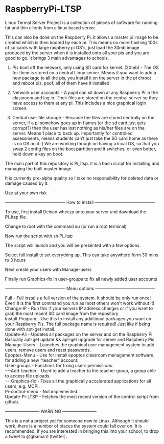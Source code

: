 RaspberryPi-LTSP
================

Linux Termal Server Project is a collection of pieces of software for running fat and thin clients from a linux based server.

This can also be done on the Raspberry Pi. It allows a master pi image to be created which is then booted by each pi. This means no more flashing 100s of sd cards with large raspberry pi OS's, just load the 30mb image produced by the server when it is installed onto all your pis and you are good to go.
It brings 3 main advantages to schools.

1. Pis boot off the network, only using SD card for kernel. (20mb) - The OS for them is stored on a central Linux server. Means if you want to add a new package to all the pis, you install it on the server in the pi chroot and reboot pis, poof, all of them have it installed!

2. Network user accounts - A pupil can sit down at any Raspberry Pi in the classroom and log in. Their files are stored on the central server so they have access to them at any pi. This includes a nice graphical login screen. 

3. Central user file storage - Because the files are stored centrally on the server, if a pi somehow goes up in flames (or the sd card just gets corrupt?) then the user has lost nothing as his/her files are on the server. Means 1 place to back up. Importantly for controlled assessments, means students can’t just take the SD card home as there is no OS on it :)
We are working though on having a local OS, so that you swap 2 config files on the boot partition and it switches, or even better, hold down a key on boot.


The main part of this repository is Pi_ltsp. It is a bash script for installing and managing the built master image.

It is currently pre-alpha quality so I take no responsibility for deleted data or damage caused by it.

Use at your own risk

——————————————
How to install
——————————————


To use, first install Debian wheezy onto your server and download the Pi_ltsp file.

Change to root with the command   su   (or run a root terminal)

Now run the script with     sh Pi_ltsp

The script will launch and you will be presented with a few options. 

Select full install to set everything up. This can take anywhere form 30 mins to 3 hours 

Next create your users with Manage-users

Finally run Graphics-fix in user-groups to fix all newly added user accounts

——————————————
Menu options
——————————————


Full - Full installs a full version of the system. It should be only run once! Ever! It is the first command you run as most others won't work without it!  
Change-IP - Run this if your servers IP address changes or if you want to grab the most recent SD card image from the repository  
Install-Program - Use this to install any additional packages you want on your Raspberry Pis. The full package name is required! Just like if being done with apt-get install.  
Update-All - Updates all packages on the server and on the Raspberry Pi. Basically apt-get update && apt-get upgrade for server and Raspberry Pis. 
Manage-Users - Launches the graphical user management system to add users, remove users and reset passwords.  
Epoptes-Menu - Use for install epoptes classroom management software, for adding a new "teacher" account.  
User-groups - Functions for fixing users permissions.   
---Add-teacher - Used to add a teacher to the teacher group, a group able to access file uploads.  
---Graphics-fix - Fixes all the graphically accelerated applications for all users, e.g. MCPI.  
Pi-control-menu - Not implemented.  
Update-Pi-LTSP - Fetches the most recent version of the control script from github.  


————————
WARNING
————————

This is a not a project yet for someone new to Linux. Although it should work, there is a number of places the system could fall over on. It is recommended, if you are interested in bringing this into your school, to drop a tweet to @gbaman1 (twitter).
